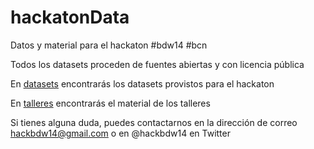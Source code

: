 hackatonData
============

Datos y material para el hackaton #bdw14 #bcn

Todos los datasets proceden de fuentes abiertas y con licencia pública

En [datasets](/datasets) encontrarás los datasets provistos para el hackaton

En [talleres](/talleres) encontrarás el material de los talleres

Si tienes alguna duda, puedes contactarnos en la dirección de correo hackbdw14@gmail.com o en @hackbdw14 en Twitter


